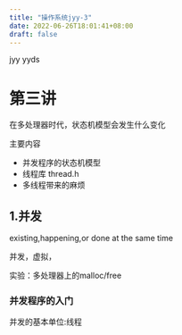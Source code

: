 ```yaml
---
title: "操作系统jyy-3"
date: 2022-06-26T18:01:41+08:00
draft: false
---
```


jyy yyds

# 第三讲
在多处理器时代，状态机模型会发生什么变化

主要内容

- 并发程序的状态机模型
- 线程库 thread.h
- 多线程带来的麻烦
  
  

## 1.并发

existing,happening,or done at the same time

并发，虚拟，


实验：多处理器上的malloc/free

### 并发程序的入门

并发的基本单位:线程
